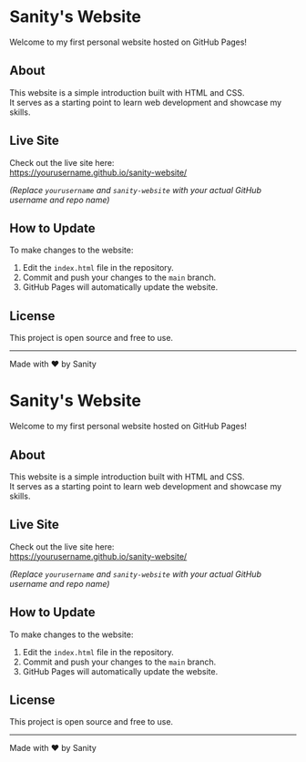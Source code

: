 # Sanity's Website

Welcome to my first personal website hosted on GitHub Pages!

## About

This website is a simple introduction built with HTML and CSS.  
It serves as a starting point to learn web development and showcase my skills.

## Live Site

Check out the live site here:  
https://yourusername.github.io/sanity-website/

*(Replace `yourusername` and `sanity-website` with your actual GitHub username and repo name)*

## How to Update

To make changes to the website:

1. Edit the `index.html` file in the repository.
2. Commit and push your changes to the `main` branch.
3. GitHub Pages will automatically update the website.

## License

This project is open source and free to use.

---

Made with ❤️ by Sanity
# Sanity's Website

Welcome to my first personal website hosted on GitHub Pages!

## About

This website is a simple introduction built with HTML and CSS.  
It serves as a starting point to learn web development and showcase my skills.

## Live Site

Check out the live site here:  
https://yourusername.github.io/sanity-website/

*(Replace `yourusername` and `sanity-website` with your actual GitHub username and repo name)*

## How to Update

To make changes to the website:

1. Edit the `index.html` file in the repository.
2. Commit and push your changes to the `main` branch.
3. GitHub Pages will automatically update the website.

## License

This project is open source and free to use.

---

Made with ❤️ by Sanity


<!--
**sanitydora/sanitydora** is a ✨ _special_ ✨ repository because its `README.md` (this file) appears on your GitHub profile.

Here are some ideas to get you started:

- 🔭 I’m currently working on ...
- 🌱 I’m currently learning ...
- 👯 I’m looking to collaborate on ...
- 🤔 I’m looking for help with ...
- 💬 Ask me about ...
- 📫 How to reach me: ...
- 😄 Pronouns: ...
- ⚡ Fun fact: ...
-->
